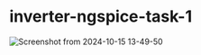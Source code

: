 # inverter-ngspice-task-1

![Screenshot from 2024-10-15 13-49-50](https://github.com/user-attachments/assets/5818d7f9-9358-47b3-aa02-382754ceb8b2)
